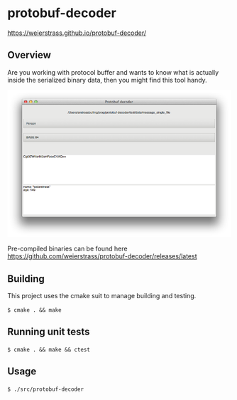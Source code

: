# protobuf-decoder

https://weierstrass.github.io/protobuf-decoder/

## Overview
Are you working with protocol buffer and wants to know what is actually inside the serialized binary data, then you might find this tool handy.

![protobuf-decoder example.](protobuf_decoder_example.png)

Pre-compiled binaries can be found here https://github.com/weierstrass/protobuf-decoder/releases/latest

## Building
This project uses the cmake suit to manage building and testing.

`$ cmake . && make`

## Running unit tests
`$ cmake . && make && ctest`

## Usage
`$ ./src/protobuf-decoder`



